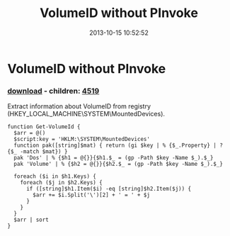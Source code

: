﻿---
pid:            4518
poster:         greg zakharov
title:          VolumeID without PInvoke
date:           2013-10-15 10:52:52
format:         posh
parent:         0
parent:         0
children:       4519
---

# VolumeID without PInvoke

### [download](4518.ps1) - children: [4519](4519.md)

Extract information about VolumeID from registry (HKEY_LOCAL_MACHINE\SYSTEM\MountedDevices).

```posh
function Get-VolumeId {
  $arr = @()
  $script:key = 'HKLM:\SYSTEM\MountedDevices'
  function pak([string]$mat) { return (gi $key | % {$_.Property} | ? {$_ -match $mat}) }
  pak 'Dos' | % {$h1 = @{}}{$h1.$_ = (gp -Path $key -Name $_).$_}
  pak 'Volume' | % {$h2 = @{}}{$h2.$_ = (gp -Path $key -Name $_).$_}
  
  foreach ($i in $h1.Keys) {
    foreach ($j in $h2.Keys) {
      if ([string]$h1.Item($i) -eq [string]$h2.Item($j)) {
        $arr += $i.Split('\')[2] + ' = ' + $j
      }
    }
  }
  $arr | sort
}
```
